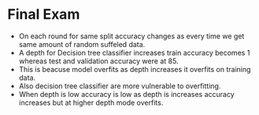 # Final Exam

- On each round for same split accuracy changes as every time we get same amount of random suffeled data.
- A depth for Decision tree classifier increases train accuracy becomes 1 whereas test and validation accuracy were at 85.
- This is beacuse model overfits as depth increases it overfits on training data.
- Also decision tree classifier are more vulnerable to overfitting.
- When depth is low accuracy is low as depth is increases accuracy increases but at higher depth mode overfits.